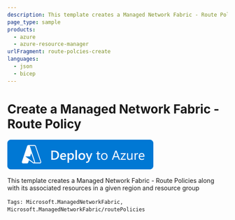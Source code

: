 ```yaml
---
description: This template creates a Managed Network Fabric - Route Policies along with its associated resources in a given region and resource group
page_type: sample
products:
  - azure
  - azure-resource-manager
urlFragment: route-polcies-create
languages:
  - json
  - bicep
---
```


# Create a Managed Network Fabric - Route Policy

[![Deploy To Azure](https://raw.githubusercontent.com/Azure/azure-quickstart-templates/master/1-CONTRIBUTION-GUIDE/images/deploytoazure.svg?sanitize=true)](https://portal.azure.com/#create/Microsoft.Template/uri/https%3A%2F%2Fraw.githubusercontent.com%2FAzure%2Fazure-quickstart-templates%2Fmaster%2Fquickstarts%2Fmicrosoft.managednetworkfabric%2Froute-polcies-create%2Fmain.bicep)

This template creates a Managed Network Fabric - Route Policies along with its associated resources in a given region and resource group

`Tags: Microsoft.ManagedNetworkFabric, Microsoft.ManagedNetworkFabric/routePolicies`
